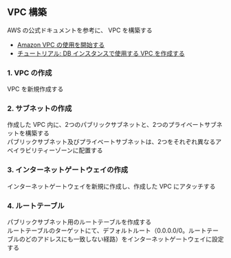 ## VPC 構築
AWS の公式ドキュメントを参考に、 VPC を構築する
- [Amazon VPC の使用を開始する](https://docs.aws.amazon.com/ja_jp/vpc/latest/userguide/vpc-getting-started.html)
- [チュートリアル: DB インスタンスで使用する VPC を作成する](https://docs.aws.amazon.com/ja_jp/AmazonRDS/latest/UserGuide/CHAP_Tutorials.WebServerDB.CreateVPC.html)

### 1. VPC の作成
VPC を新規作成する

### 2. サブネットの作成
作成した VPC 内に、2つのパブリックサブネットと、2つのプライベートサブネットを構築する  
パブリックサブネット及びプライベートサブネットは、2つをそれぞれ異なるアベイラビリティーゾーンに配置する  

### 3. インターネットゲートウェイの作成
インターネットゲートウェイを新規に作成し、作成した VPC にアタッチする

### 4. ルートテーブル
パブリックサブネット用のルートテーブルを作成する  
ルートテーブルのターゲットにて、デフォルトルート（0.0.0.0/0。ルートテーブルのどのアドレスにも一致しない経路）をインターネットゲートウェイに設定する